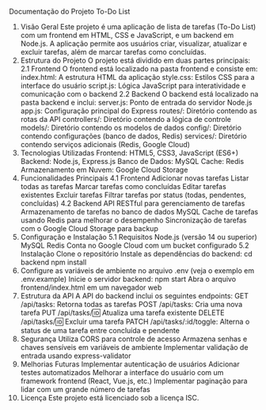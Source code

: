 Documentação do Projeto To-Do List
1. Visão Geral
Este projeto é uma aplicação de lista de tarefas (To-Do List) com um frontend em HTML, CSS e JavaScript, e um backend em Node.js. A aplicação permite aos usuários criar, visualizar, atualizar e excluir tarefas, além de marcar tarefas como concluídas.
2. Estrutura do Projeto
O projeto está dividido em duas partes principais:
2.1 Frontend
O frontend está localizado na pasta frontend e consiste em:
index.html: A estrutura HTML da aplicação
style.css: Estilos CSS para a interface do usuário
script.js: Lógica JavaScript para interatividade e comunicação com o backend
2.2 Backend
O backend está localizado na pasta backend e inclui:
server.js: Ponto de entrada do servidor Node.js
app.js: Configuração principal do Express
routes/: Diretório contendo as rotas da API
controllers/: Diretório contendo a lógica de controle
models/: Diretório contendo os modelos de dados
config/: Diretório contendo configurações (banco de dados, Redis)
services/: Diretório contendo serviços adicionais (Redis, Google Cloud)
3. Tecnologias Utilizadas
Frontend: HTML5, CSS3, JavaScript (ES6+)
Backend: Node.js, Express.js
Banco de Dados: MySQL
Cache: Redis
Armazenamento em Nuvem: Google Cloud Storage
4. Funcionalidades Principais
4.1 Frontend
Adicionar novas tarefas
Listar todas as tarefas
Marcar tarefas como concluídas
Editar tarefas existentes
Excluir tarefas
Filtrar tarefas por status (todas, pendentes, concluídas)
4.2 Backend
API RESTful para gerenciamento de tarefas
Armazenamento de tarefas no banco de dados MySQL
Cache de tarefas usando Redis para melhorar o desempenho
Sincronização de tarefas com o Google Cloud Storage para backup
5. Configuração e Instalação
5.1 Requisitos
Node.js (versão 14 ou superior)
MySQL
Redis
Conta no Google Cloud com um bucket configurado
5.2 Instalação
Clone o repositório
Instale as dependências do backend:
   cd backend
   npm install
3. Configure as variáveis de ambiente no arquivo .env (veja o exemplo em .env.example)
Inicie o servidor backend:
   npm start
Abra o arquivo frontend/index.html em um navegador web
6. Estrutura da API
A API do backend inclui os seguintes endpoints:
GET /api/tasks: Retorna todas as tarefas
POST /api/tasks: Cria uma nova tarefa
PUT /api/tasks/:id: Atualiza uma tarefa existente
DELETE /api/tasks/:id: Excluir uma tarefa
PATCH /api/tasks/:id/toggle: Alterna o status de uma tarefa entre concluída e pendente
7. Segurança
Utiliza CORS para controle de acesso
Armazena senhas e chaves sensíveis em variáveis de ambiente
Implementar validação de entrada usando express-validator
8. Melhorias Futuras
Implementar autenticação de usuários
Adicionar testes automatizados
Melhorar a interface do usuário com um framework frontend (React, Vue.js, etc.)
Implementar paginação para lidar com um grande número de tarefas
9. Licença
Este projeto está licenciado sob a licença ISC.
